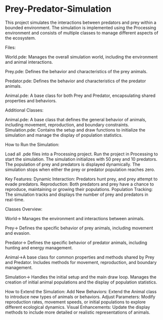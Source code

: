 # Prey-Predator-Simulation

This project simulates the interactions between predators and prey within a bounded environment. The simulation is implemented using the Processing environment and consists of multiple classes to manage different aspects of the ecosystem.

Files:

World.pde: Manages the overall simulation world, including the environment and animal interactions.

Prey.pde: Defines the behavior and characteristics of the prey animals.

Predator.pde: Defines the behavior and characteristics of the predator animals.

Animal.pde: A base class for both Prey and Predator, encapsulating shared properties and behaviors.


Additional Classes:

Animal.pde: A base class that defines the general behavior of animals, including movement, reproduction, and boundary constraints.
Simulation.pde: Contains the setup and draw functions to initialize the simulation and manage the display of population statistics.


How to Run the Simulation:

Load all .pde files into a Processing project.
Run the project in Processing to start the simulation.
The simulation initializes with 50 prey and 10 predators.
The population of prey and predators is displayed dynamically. The simulation stops when either the prey or predator population reaches zero.

Key Features:
Dynamic Interaction: Predators hunt prey, and prey attempt to evade predators.
Reproduction: Both predators and prey have a chance to reproduce, maintaining or growing their populations.
Population Tracking: The simulation tracks and displays the number of prey and predators in real-time.

Classes Overview:

World-> Manages the environment and interactions between animals.

Prey-> Defines the specific behavior of prey animals, including movement and evasion.

Predator-> Defines the specific behavior of predator animals, including hunting and energy management.

Animal->A base class for common properties and methods shared by Prey and Predator. Includes methods for movement, reproduction, and boundary management.

Simulation-> Handles the initial setup and the main draw loop. Manages the creation of initial animal populations and the display of population statistics.


How to Extend the Simulation:
Add New Behaviors: Extend the Animal class to introduce new types of animals or behaviors.
Adjust Parameters: Modify reproduction rates, movement speeds, or initial populations to explore different ecological dynamics.
Visual Enhancements: Update the display methods to include more detailed or realistic representations of animals.


